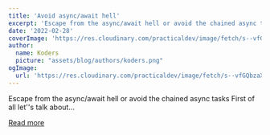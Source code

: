```yaml
---
title: 'Avoid async/await hell'
excerpt: 'Escape from the async/await hell or avoid the chained async tasks  First of all let''s talk about...'
date: '2022-02-28'
coverImage: 'https://res.cloudinary.com/practicaldev/image/fetch/s--vfGQbzaX--/c_imagga_scale,f_auto,fl_progressive,h_420,q_auto,w_1000/https://dev-to-uploads.s3.amazonaws.com/uploads/articles/90q0hffp9nztrolhvewt.png'
author:
  name: Koders
  picture: "assets/blog/authors/koders.png"
ogImage:
  url: 'https://res.cloudinary.com/practicaldev/image/fetch/s--vfGQbzaX--/c_imagga_scale,f_auto,fl_progressive,h_420,q_auto,w_1000/https://dev-to-uploads.s3.amazonaws.com/uploads/articles/90q0hffp9nztrolhvewt.png'
---
```


Escape from the async/await hell or avoid the chained async tasks  First of all let''s talk about...

[Read more](https://dev.to/judionit/avoid-asyncawait-hell-2gb6)
